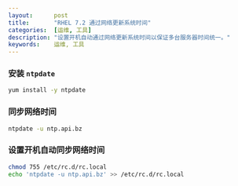 ```yaml
---
layout:      post
title:       "RHEL 7.2 通过网络更新系统时间"
categories:  [运维, 工具]
description: "设置开机自动通过网络更新系统时间以保证多台服务器时间统一。"
keywords:    运维, 工具
---
```


### 安装 `ntpdate`

``` sh
yum install -y ntpdate
```

### 同步网络时间

``` sh
ntpdate -u ntp.api.bz
```

### 设置开机自动同步网络时间

``` sh
chmod 755 /etc/rc.d/rc.local
echo 'ntpdate -u ntp.api.bz' >> /etc/rc.d/rc.local
```





